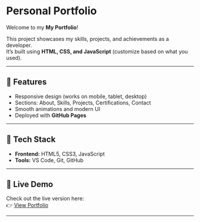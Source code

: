 #  Personal Portfolio

Welcome to my **My Portfolio**!  


This project showcases my skills, projects, and achievements as a developer.  
It’s built using **HTML, CSS, and JavaScript** (customize based on what you used).


---

## 🚀 Features
- Responsive design (works on mobile, tablet, desktop)
- Sections: About, Skills, Projects, Certifications, Contact
- Smooth animations and modern UI
- Deployed with **GitHub Pages**

---

## 📂 Tech Stack
- **Frontend:** HTML5, CSS3, JavaScript  
- **Tools:** VS Code, Git, GitHub  

---


## 🔗 Live Demo
Check out the live version here:  
👉 [View Portfolio](https://yourusername.github.io/Personal-Portfolio/)

---
